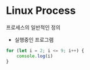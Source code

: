 # Linux Process

프로세스의 일반적인 정의

-   실행중인 프로그램

```js
for (let i = 2; i <= 9; i++) {
    console.log(i)
}
```
